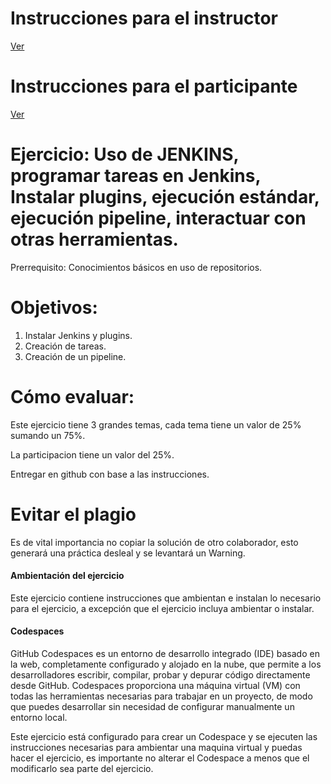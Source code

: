 # **Instrucciones para el instructor**
[Ver](Instrucciones/Readme_instructor.md)


# **Instrucciones para el participante**
[Ver](Instrucciones/Readme_participante.md)


# **Ejercicio: Uso de JENKINS, programar tareas en Jenkins, Instalar plugins, ejecución estándar, ejecución pipeline, interactuar con otras herramientas.**

Prerrequisito: Conocimientos básicos en uso de repositorios.

# **Objetivos:**
1. Instalar Jenkins y plugins.
2. Creación de tareas.
3. Creación de un pipeline.


# **Cómo evaluar:**
Este ejercicio tiene 3 grandes temas, cada tema tiene un valor de 25% sumando un 75%.

La participacion tiene un valor del 25%.

Entregar en github con base a las instrucciones.

# Evitar el plagio
Es de vital importancia no copiar la solución de otro colaborador, esto generará una práctica desleal y se levantará un Warning.


#### Ambientación del ejercicio 
Este ejercicio contiene instrucciones que ambientan e instalan lo necesario para el ejercicio, a excepción que el ejercicio incluya ambientar o instalar.


#### Codespaces

GitHub Codespaces es un entorno de desarrollo integrado (IDE) basado en la web, completamente configurado y alojado en la nube, que permite a los desarrolladores escribir, compilar, probar y depurar código directamente desde GitHub. Codespaces proporciona una máquina virtual (VM) con todas las herramientas necesarias para trabajar en un proyecto, de modo que puedes desarrollar sin necesidad de configurar manualmente un entorno local.

Este ejercicio está configurado para crear un Codespace y se ejecuten las instrucciones necesarias para ambientar una maquina virtual y puedas hacer el ejercicio, es importante no alterar el Codespace a menos que el modificarlo sea parte del ejercicio.
